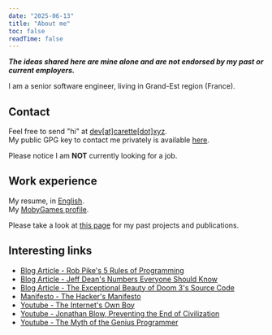 ```yaml
---
date: "2025-06-13"
title: "About me"
toc: false
readTime: false
---
```


***The ideas shared here are mine alone and are not endorsed by my past or current employers.***

I am a senior software engineer, living in Grand-Est region (France).  

## Contact 

Feel free to send "hi" at [dev[at]carette[dot]xyz](mailto:dev@carette.xyz).  
My public GPG key to contact me privately is available [here](/dev@carette.xyz.key).  

Please notice I am **NOT** currently looking for a job.

## Work experience

My resume, in [English](/CARETTE_EN_cv.pdf).  
My [MobyGames profile](https://www.mobygames.com/person/1368928/antonin-carette/).

Please take a look at [this page](/projects_publications) for my past projects and publications.

## Interesting links

* [Blog Article - Rob Pike's 5 Rules of Programming](https://users.ece.utexas.edu/~adnan/pike.html)
* [Blog Article - Jeff Dean's Numbers Everyone Should Know](http://highscalability.com/numbers-everyone-should-know)
* [Blog Article - The Exceptional Beauty of Doom 3's Source Code](https://kotaku.com/the-exceptional-beauty-of-doom-3s-source-code-5975610)
* [Manifesto - The Hacker's Manifesto](https://www.usc.edu/~douglast/202/lecture23/manifesto.html)
* [Youtube - The Internet's Own Boy](https://www.youtube.com/watch?v=9vz06QO3UkQ)
* [Youtube - Jonathan Blow, Preventing the End of Civilization](https://www.youtube.com/watch?v=ZSRHeXYDLko)
* [Youtube - The Myth of the Genius Programmer](https://www.youtube.com/watch?v=0SARbwvhupQ)
